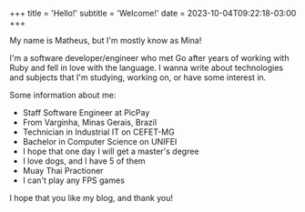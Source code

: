 +++
title = 'Hello!'
subtitle = 'Welcome!'
date = 2023-10-04T09:22:18-03:00
+++

My name is Matheus, but I'm mostly know as Mina!

I'm a software developer/engineer who met Go after years of working with Ruby and fell in love with the language. I wanna write about technologies and subjects that I'm studying, working on, or have some interest in.

Some information about me:
- Staff Software Engineer at PicPay
- From Varginha, Minas Gerais, Brazil
- Technician in Industrial IT on CEFET-MG
- Bachelor in Computer Science on UNIFEI
- I hope that one day I will get a master's degree
- I love dogs, and I have 5 of them
- Muay Thai Practioner
- I can't play any FPS games

I hope that you like my blog, and thank you!
